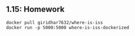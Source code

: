 ## 1.15: Homework

```
docker pull giridhar7632/where-is-iss
docker run -p 5000:5000 where-is-iss-dockerized
```